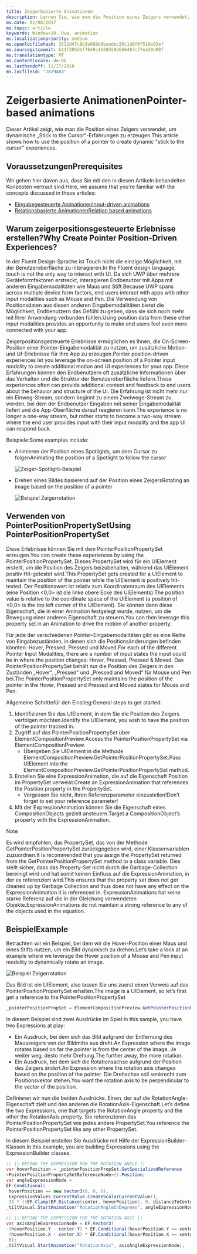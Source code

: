 ```yaml
---
title: Zeigerbasierte Animationen
description: Lernen Sie, wie man die Position eines Zeigers verwendet, um dynamische „Stick to the Cursor“-Erfahrungen zu erzeugen.
ms.date: 02/08/2017
ms.topic: article
keywords: Windows10, Uwp, animation
ms.localizationpriority: medium
ms.openlocfilehash: 3512d47c8b3e689b0baadec26c1d8f0f510e03ef
ms.sourcegitcommit: b11f305dbf7649c4b68550b666487c77ea30d98f
ms.translationtype: MT
ms.contentlocale: de-DE
ms.lasthandoff: 11/27/2018
ms.locfileid: "7829483"
---
```

# <a name="pointer-based-animations"></a><span data-ttu-id="8be95-104">Zeigerbasierte Animationen</span><span class="sxs-lookup"><span data-stu-id="8be95-104">Pointer-based animations</span></span>

<span data-ttu-id="8be95-105">Dieser Artikel zeigt, wie man die Position eines Zeigers verwendet, um dynamische „Stick to the Cursor“-Erfahrungen zu erzeugen.</span><span class="sxs-lookup"><span data-stu-id="8be95-105">This article shows how to use the position of a pointer to create dynamic "stick to the cursor" experiences.</span></span>

## <a name="prerequisites"></a><span data-ttu-id="8be95-106">Voraussetzungen</span><span class="sxs-lookup"><span data-stu-id="8be95-106">Prerequisites</span></span>

<span data-ttu-id="8be95-107">Wir gehen hier davon aus, dass Sie mit den in diesen Artikeln behandelten Konzepten vertraut sind:</span><span class="sxs-lookup"><span data-stu-id="8be95-107">Here, we assume that you're familiar with the concepts discussed in these articles:</span></span>

- [<span data-ttu-id="8be95-108">Eingabegesteuerte Animationen</span><span class="sxs-lookup"><span data-stu-id="8be95-108">Input-driven animations</span></span>](input-driven-animations.md)
- [<span data-ttu-id="8be95-109">Relationsbasierte Animationen</span><span class="sxs-lookup"><span data-stu-id="8be95-109">Relation based animations</span></span>](relation-animations.md)

## <a name="why-create-pointer-position-driven-experiences"></a><span data-ttu-id="8be95-110">Warum zeigerpositionsgesteuerte Erlebnisse erstellen?</span><span class="sxs-lookup"><span data-stu-id="8be95-110">Why Create Pointer Position-Driven Experiences?</span></span>

<span data-ttu-id="8be95-111">In der Fluent Design-Sprache ist Touch nicht die einzige Möglichkeit, mit der Benutzeroberfläche zu interagieren.</span><span class="sxs-lookup"><span data-stu-id="8be95-111">In the Fluent design language, touch is not the only way to interact with UI.</span></span> <span data-ttu-id="8be95-112">Da sich UWP über mehrere Geräteformfaktoren erstreckt, interagieren Endbenutzer mit Apps mit anderen Eingabemodalitäten wie Maus und Stift.</span><span class="sxs-lookup"><span data-stu-id="8be95-112">Because UWP spans across multiple device form factors, end users interact with apps with other input modalities such as Mouse and Pen.</span></span> <span data-ttu-id="8be95-113">Die Verwendung von Positionsdaten aus diesen anderen Eingabemodalitäten bietet die Möglichkeit, Endbenutzern das Gefühl zu geben, dass sie sich noch mehr mit Ihrer Anwendung verbunden fühlen.</span><span class="sxs-lookup"><span data-stu-id="8be95-113">Using position data from these other input modalities provides an opportunity to make end users feel even more connected with your app.</span></span>

<span data-ttu-id="8be95-114">Zeigerpositionsgesteuerte Erlebnisse ermöglichen es Ihnen, die On-Screen-Position einer Pointer-Eingabemodalität zu nutzen, um zusätzliche Motion- und UI-Erlebnisse für Ihre App zu erzeugen.</span><span class="sxs-lookup"><span data-stu-id="8be95-114">Pointer position-driven experiences let you leverage the on-screen position of a Pointer input modality to create additional motion and UI experiences for your app.</span></span> <span data-ttu-id="8be95-115">Diese Erfahrungen können den Endbenutzern oft zusätzliche Informationen über das Verhalten und die Struktur der Benutzeroberfläche liefern.</span><span class="sxs-lookup"><span data-stu-id="8be95-115">These experiences often can provide additional context and feedback to end users about the behavior and structure of the UI.</span></span> <span data-ttu-id="8be95-116">Die Erfahrung ist nicht mehr nur ein Einweg-Stream, sondern beginnt zu einem Zweiwege-Stream zu werden, bei dem der Endbenutzer Eingaben mit seiner Eingabemodalität liefert und die App-Oberfläche darauf reagieren kann.</span><span class="sxs-lookup"><span data-stu-id="8be95-116">The experience is no longer a one-way stream, but rather starts to become a two-way stream where the end user provides input with their input modality and the app UI can respond back.</span></span>

<span data-ttu-id="8be95-117">Beispiele:</span><span class="sxs-lookup"><span data-stu-id="8be95-117">Some examples include:</span></span>

- <span data-ttu-id="8be95-118">Animieren der Position eines Spotlights, um dem Cursor zu folgen</span><span class="sxs-lookup"><span data-stu-id="8be95-118">Animating the position of a Spotlight to follow the cursor</span></span>

    ![Zeiger-Spotlight-Beispiel](images/animation/spotlight-reveal.gif)

- <span data-ttu-id="8be95-120">Drehen eines Bildes basierend auf der Position eines Zeigers</span><span class="sxs-lookup"><span data-stu-id="8be95-120">Rotating an image based on the position of a pointer</span></span>

    ![Beispiel Zeigerrotation](images/animation/pointer-rotate.gif)

## <a name="using-pointerpositionpropertyset"></a><span data-ttu-id="8be95-122">Verwenden von PointerPositionPropertySet</span><span class="sxs-lookup"><span data-stu-id="8be95-122">Using PointerPositionPropertySet</span></span>

<span data-ttu-id="8be95-123">Diese Erlebnisse können Sie mit dem PointerPositionPropertySet erzeugen.</span><span class="sxs-lookup"><span data-stu-id="8be95-123">You can create these experiences by using the PointerPositionPropertySet.</span></span> <span data-ttu-id="8be95-124">Dieses PropertySet wird für ein UIElement erstellt, um die Position des Zeigers beizubehalten, während das UIElement positiv Hit-getestet wird.</span><span class="sxs-lookup"><span data-stu-id="8be95-124">This PropertySet gets created for a UIElement to maintain the position of the pointer while the UIElement is positively hit-tested.</span></span> <span data-ttu-id="8be95-125">Der Positionswert ist relativ zum Koordinatenraum des UIElements (eine Position <0,0> ist die linke obere Ecke des UIElements).</span><span class="sxs-lookup"><span data-stu-id="8be95-125">The position value is relative to the coordinate space of the UIElement (a position of <0,0> is the top left corner of the UIElement).</span></span> <span data-ttu-id="8be95-126">Sie können dann diese Eigenschaft, die in einer Animation festgelegt wurde, nutzen, um die Bewegung einer anderen Eigenschaft zu steuern.</span><span class="sxs-lookup"><span data-stu-id="8be95-126">You can then leverage this property set in an Animation to drive the motion of another property.</span></span>

<span data-ttu-id="8be95-127">Für jede der verschiedenen Pointer-Eingabemodalitäten gibt es eine Reihe von Eingabezuständen, in denen sich die Positionsänderungen befinden könnten: Hover, Pressed, Pressed und Moved.</span><span class="sxs-lookup"><span data-stu-id="8be95-127">For each of the different Pointer Input Modalities, there are a number of input states the input could be in where the position changes: Hover, Pressed, Pressed & Moved.</span></span> <span data-ttu-id="8be95-128">Das PointerPositionPropertySet behält nur die Position des Zeigers in den Zuständen „Hover“, „Pressed“ und „Pressed and Moved“ für Mouse und Pen bei.</span><span class="sxs-lookup"><span data-stu-id="8be95-128">The PointerPositionPropertySet only maintains the position of the pointer in the Hover, Pressed and Pressed and Moved states for Moues and Pen.</span></span>

<span data-ttu-id="8be95-129">Allgemeine Schrittefür den Einstieg:</span><span class="sxs-lookup"><span data-stu-id="8be95-129">General steps to get started:</span></span>

1. <span data-ttu-id="8be95-130">Identifizieren Sie das UIElement, in dem Sie die Position des Zeigers verfolgen möchten.</span><span class="sxs-lookup"><span data-stu-id="8be95-130">Identify the UIElement, you wish to have the position of the pointer tracked in.</span></span>
1. <span data-ttu-id="8be95-131">Zugriff auf das PointerPositionPropertySet über ElementCompositionPreview.</span><span class="sxs-lookup"><span data-stu-id="8be95-131">Access the PointerPositionPropertySet via ElementCompositionPreview.</span></span>
    - <span data-ttu-id="8be95-132">Übergeben Sie UIElement in die Methode ElementCompositionPreview.GetPointerPositionPropertySet.</span><span class="sxs-lookup"><span data-stu-id="8be95-132">Pass UIElement into the ElementCompositionPreview.GetPointerPositionPropertySet method.</span></span>
1. <span data-ttu-id="8be95-133">Erstellen Sie eine ExpressionAnimation, die auf die Eigenschaft Position im PropertySet verweist.</span><span class="sxs-lookup"><span data-stu-id="8be95-133">Create an ExpressionAnimation that references the Position property in the PropertySet.</span></span>
    - <span data-ttu-id="8be95-134">Vergessen Sie nicht, Ihren Referenzparameter einzustellen!</span><span class="sxs-lookup"><span data-stu-id="8be95-134">Don’t forget to set your reference parameter!</span></span>
1. <span data-ttu-id="8be95-135">Mit der ExpressionAnimation können Sie die Eigenschaft eines CompositionObjects gezielt ansteuern.</span><span class="sxs-lookup"><span data-stu-id="8be95-135">Target a CompositionObject’s property with the ExpressionAnimation.</span></span>

> [!NOTE]
> <span data-ttu-id="8be95-136">Es wird empfohlen, das PropertySet, das von der Methode GetPointerPositionPropertySet zurückgegeben wird, einer Klassenvariablen zuzuordnen.</span><span class="sxs-lookup"><span data-stu-id="8be95-136">It is recommended that you assign the PropertySet returned from the GetPointerPositionPropertySet method to a class variable.</span></span> <span data-ttu-id="8be95-137">Dies stellt sicher, dass das Property-Set nicht durch die Garbage-Collection bereinigt wird und hat somit keinen Einfluss auf die ExpressionAnimation, in der es referenziert wird.</span><span class="sxs-lookup"><span data-stu-id="8be95-137">This ensures that the property set does not get cleaned up by Garbage Collection and thus does not have any effect on the ExpressionAnimation it is referenced in.</span></span> <span data-ttu-id="8be95-138">ExpressionAnimations hat keine starke Referenz auf die in der Gleichung verwendeten Objekte.</span><span class="sxs-lookup"><span data-stu-id="8be95-138">ExpressionAnimations do not maintain a strong reference to any of the objects used in the equation.</span></span>

## <a name="example"></a><span data-ttu-id="8be95-139">Beispiel</span><span class="sxs-lookup"><span data-stu-id="8be95-139">Example</span></span>

<span data-ttu-id="8be95-140">Betrachten wir ein Beispiel, bei dem wir die Hover-Position einer Maus und eines Stifts nutzen, um ein Bild dynamisch zu drehen.</span><span class="sxs-lookup"><span data-stu-id="8be95-140">Let’s take a look at an example where we leverage the Hover position of a Mouse and Pen input modality to dynamically rotate an image.</span></span>

![Beispiel Zeigerrotation](images/animation/pointer-rotate.gif)

<span data-ttu-id="8be95-142">Das Bild ist ein UIElement, also lassen Sie uns zuerst einen Verweis auf das PointerPositionPropertySet erhalten.</span><span class="sxs-lookup"><span data-stu-id="8be95-142">The image is a UIElement, so let’s first get a reference to the PointerPositionPropertySet</span></span>

```csharp
_pointerPositionPropSet = ElementCompositionPreview.GetPointerPositionPropertySet(UIElement element);
```

<span data-ttu-id="8be95-143">In diesem Beispiel sind zwei Ausdrücke im Spiel:</span><span class="sxs-lookup"><span data-stu-id="8be95-143">In this sample, you have two Expressions at play:</span></span>

- <span data-ttu-id="8be95-144">Ein Ausdruck, bei dem sich das Bild aufgrund der Entfernung des Mauszeigers von der Bildmitte aus dreht.</span><span class="sxs-lookup"><span data-stu-id="8be95-144">An Expression where the image rotates based on far the pointer is from the center of the image.</span></span> <span data-ttu-id="8be95-145">Je weiter weg, desto mehr Drehung.</span><span class="sxs-lookup"><span data-stu-id="8be95-145">The further away, the more rotation.</span></span>
- <span data-ttu-id="8be95-146">Ein Ausdruck, bei dem sich die Rotationsachse aufgrund der Position des Zeigers ändert.</span><span class="sxs-lookup"><span data-stu-id="8be95-146">An Expression where the rotation axis changes based on the position of the pointer.</span></span> <span data-ttu-id="8be95-147">Die Drehachse soll senkrecht zum Positionsvektor stehen.</span><span class="sxs-lookup"><span data-stu-id="8be95-147">You want the rotation axis to be perpendicular to the vector of the position.</span></span>

<span data-ttu-id="8be95-148">Definieren wir nun die beiden Ausdrücke. Einen, der auf die RotationAngle-Eigenschaft zielt und den anderen die RotationAxis-Eigenschaft.</span><span class="sxs-lookup"><span data-stu-id="8be95-148">Let’s define the two Expressions, one that targets the RotationAngle property and the other the RotationAxis property.</span></span> <span data-ttu-id="8be95-149">Sie referenzieren das PointerPositionPropertySet wie jedes andere PropertySet.</span><span class="sxs-lookup"><span data-stu-id="8be95-149">You reference the PointerPositionPropertySet like any other PropertySet.</span></span>

<span data-ttu-id="8be95-150">In diesem Beispiel erstellen Sie Ausdrücke mit Hilfe der ExpressionBuilder-Klassen.</span><span class="sxs-lookup"><span data-stu-id="8be95-150">In this example, you are building Expressions using the ExpressionBuilder classes.</span></span>

```csharp
// || DEFINE THE EXPRESSION FOR THE ROTATION ANGLE ||
var hoverPosition = _pointerPositionPropSet.GetSpecializedReference
<PointerPositionPropertySetReferenceNode>().Position;
var angleExpressionNode =
EF.Conditional(
 hoverPosition == new Vector3(0, 0, 0),
 ExpressionValues.CurrentValue.CreateScalarCurrentValue(),
 35 * ((EF.Clamp(EF.Distance(center, hoverPosition), 0, distanceToCenter) % distanceToCenter) / distanceToCenter));
_tiltVisual.StartAnimation("RotationAngleInDegrees", angleExpressionNode);

// || DEFINE THE EXPRESSION FOR THE ROTATION AXIS ||
var axisAngleExpressionNode = EF.Vector3(
-(hoverPosition.Y - center.Y) * EF.Conditional(hoverPosition.Y == center.Y, 0, 1),
 (hoverPosition.X - center.X) * EF.Conditional(hoverPosition.X == center.X, 0, 1),
 0);
_tiltVisual.StartAnimation("RotationAxis", axisAngleExpressionNode);
```